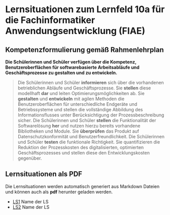 # Lernsituationen zum Lernfeld 10a für die Fachinformatiker Anwendungsentwicklung (FIAE)

## Kompetenzformulierung gemäß Rahmenlehrplan

**Die Schülerinnen und Schüler verfügen über die Kompetenz, Benutzeroberflächen für
softwarebasierte Arbeitsabläufe und Geschäftsprozesse zu gestalten und zu entwickeln.**

>Die Schülerinnen und Schüler **informieren** sich über die vorhandenen betrieblichen Abläufe und Geschäftsprozesse.
>Sie **stellen** diese modellhaft **dar** und leiten Optimierungsmöglichkeiten ab.
>Sie **gestalten** und **entwickeln** mit agilen Methoden die Benutzeroberflächen für unterschiedliche Endgeräte und Betriebssysteme und stellen die vollständige Abbildung des Informationsflusses unter Berücksichtigung der Prozessbeschreibung sicher.
>Die Schülerinnen und Schüler **stellen** die Funktionalität der Softwarelösung **her** und nutzen hierzu bereits vorhandene Bibliotheken und Module.
>Sie **überprüfen** das Produkt auf Datenschutzkonformität und Benutzerfreundlichkeit.
>Die Schülerinnen und Schüler **testen** die funktionale Richtigkeit. Sie quantifizieren die Reduktion der Prozesskosten des digitalisierten, optimierten Geschäftsprozesses und stellen diese den Entwicklungskosten gegenüber.

## Lernsituationen als PDF

Die Lernsituationen werden automatisch generiert aus Markdown Dateien und können auch als **pdf** herunter geladen werden.

- [LS1](LS1.md) Name der LS
- [LS2](URL) Name der LS